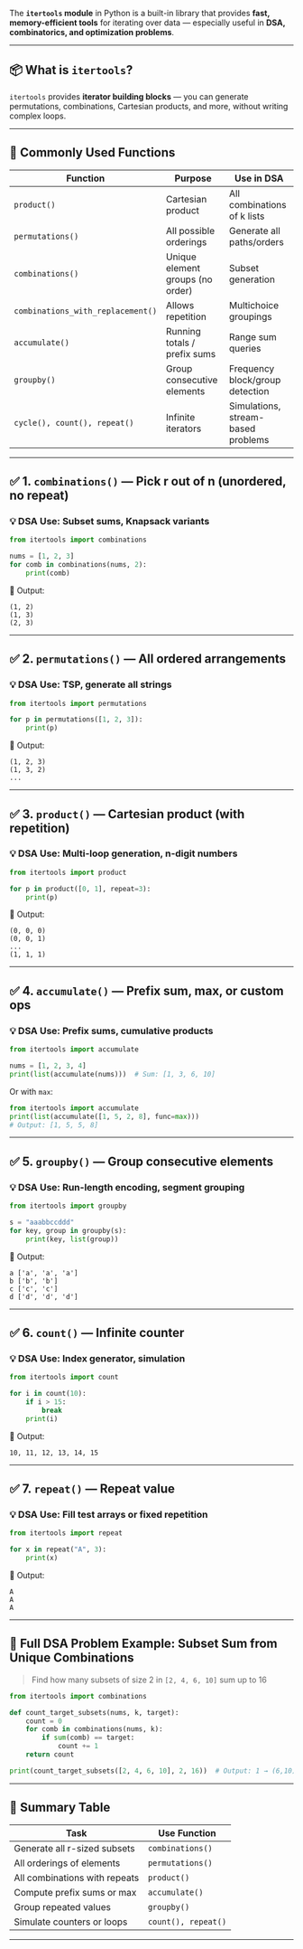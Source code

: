 The **`itertools` module** in Python is a built-in library that provides **fast, memory-efficient tools** for iterating over data — especially useful in **DSA, combinatorics, and optimization problems**.

---

## 📦 What is `itertools`?

`itertools` provides **iterator building blocks** — you can generate permutations, combinations, Cartesian products, and more, without writing complex loops.

---

## 🔧 Commonly Used Functions

| Function                          | Purpose                          | Use in DSA                         |
| --------------------------------- | -------------------------------- | ---------------------------------- |
| `product()`                       | Cartesian product                | All combinations of k lists        |
| `permutations()`                  | All possible orderings           | Generate all paths/orders          |
| `combinations()`                  | Unique element groups (no order) | Subset generation                  |
| `combinations_with_replacement()` | Allows repetition                | Multichoice groupings              |
| `accumulate()`                    | Running totals / prefix sums     | Range sum queries                  |
| `groupby()`                       | Group consecutive elements       | Frequency block/group detection    |
| `cycle(), count(), repeat()`      | Infinite iterators               | Simulations, stream-based problems |

---

## ✅ 1. `combinations()` — Pick r out of n (unordered, no repeat)

### 💡 DSA Use: Subset sums, Knapsack variants

```python
from itertools import combinations

nums = [1, 2, 3]
for comb in combinations(nums, 2):
    print(comb)
```

🧪 Output:

```
(1, 2)
(1, 3)
(2, 3)
```

---

## ✅ 2. `permutations()` — All ordered arrangements

### 💡 DSA Use: TSP, generate all strings

```python
from itertools import permutations

for p in permutations([1, 2, 3]):
    print(p)
```

🧪 Output:

```
(1, 2, 3)
(1, 3, 2)
...
```

---

## ✅ 3. `product()` — Cartesian product (with repetition)

### 💡 DSA Use: Multi-loop generation, n-digit numbers

```python
from itertools import product

for p in product([0, 1], repeat=3):
    print(p)
```

🧪 Output:

```
(0, 0, 0)
(0, 0, 1)
...
(1, 1, 1)
```

---

## ✅ 4. `accumulate()` — Prefix sum, max, or custom ops

### 💡 DSA Use: Prefix sums, cumulative products

```python
from itertools import accumulate

nums = [1, 2, 3, 4]
print(list(accumulate(nums)))  # Sum: [1, 3, 6, 10]
```

Or with `max`:

```python
from itertools import accumulate
print(list(accumulate([1, 5, 2, 8], func=max)))
# Output: [1, 5, 5, 8]
```

---

## ✅ 5. `groupby()` — Group consecutive elements

### 💡 DSA Use: Run-length encoding, segment grouping

```python
from itertools import groupby

s = "aaabbccddd"
for key, group in groupby(s):
    print(key, list(group))
```

🧪 Output:

```
a ['a', 'a', 'a']
b ['b', 'b']
c ['c', 'c']
d ['d', 'd', 'd']
```

---

## ✅ 6. `count()` — Infinite counter

### 💡 DSA Use: Index generator, simulation

```python
from itertools import count

for i in count(10):
    if i > 15:
        break
    print(i)
```

🧪 Output:

```
10, 11, 12, 13, 14, 15
```

---

## ✅ 7. `repeat()` — Repeat value

### 💡 DSA Use: Fill test arrays or fixed repetition

```python
from itertools import repeat

for x in repeat("A", 3):
    print(x)
```

🧪 Output:

```
A
A
A
```

---

## 🧩 Full DSA Problem Example: Subset Sum from Unique Combinations

> Find how many subsets of size 2 in `[2, 4, 6, 10]` sum up to 16

```python
from itertools import combinations

def count_target_subsets(nums, k, target):
    count = 0
    for comb in combinations(nums, k):
        if sum(comb) == target:
            count += 1
    return count

print(count_target_subsets([2, 4, 6, 10], 2, 16))  # Output: 1 → (6,10)
```

---

## 🧠 Summary Table

| Task                          | Use Function        |
| ----------------------------- | ------------------- |
| Generate all r-sized subsets  | `combinations()`    |
| All orderings of elements     | `permutations()`    |
| All combinations with repeats | `product()`         |
| Compute prefix sums or max    | `accumulate()`      |
| Group repeated values         | `groupby()`         |
| Simulate counters or loops    | `count(), repeat()` |

---
